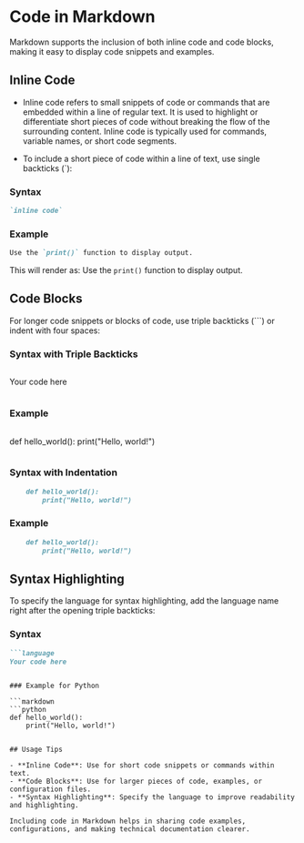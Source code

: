 # Code in Markdown

Markdown supports the inclusion of both inline code and code blocks, making it easy to display code snippets and examples.

## Inline Code
- Inline code refers to small snippets of code or commands that are embedded within a line of regular text. It is used to highlight or differentiate short pieces of code without breaking the flow of the surrounding content. Inline code is typically used for commands, variable names, or short code segments.

- To include a short piece of code within a line of text, use single backticks (\`):

### Syntax

```markdown
`inline code`
```

### Example

```markdown
Use the `print()` function to display output.
```

This will render as: Use the `print()` function to display output.

## Code Blocks

For longer code snippets or blocks of code, use triple backticks (\`\`\`) or indent with four spaces:

### Syntax with Triple Backticks

```markdown
```
Your code here
```
```

### Example

```markdown
```
def hello_world():
    print("Hello, world!")
```
```

### Syntax with Indentation

```markdown
    def hello_world():
        print("Hello, world!")
```

### Example

```markdown
    def hello_world():
        print("Hello, world!")
```

## Syntax Highlighting

To specify the language for syntax highlighting, add the language name right after the opening triple backticks:

### Syntax

```markdown
```language
Your code here
```
```

### Example for Python

```markdown
```python
def hello_world():
    print("Hello, world!")
```
```

## Usage Tips

- **Inline Code**: Use for short code snippets or commands within text.
- **Code Blocks**: Use for larger pieces of code, examples, or configuration files.
- **Syntax Highlighting**: Specify the language to improve readability and highlighting.

Including code in Markdown helps in sharing code examples, configurations, and making technical documentation clearer.
